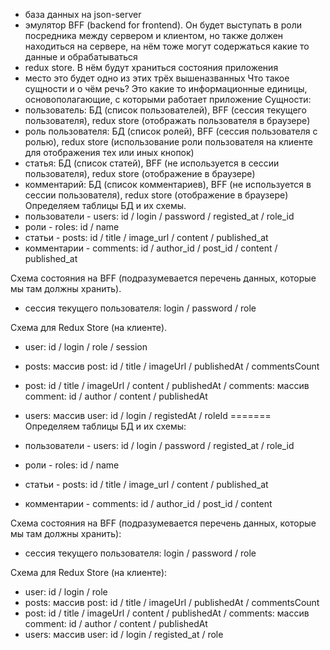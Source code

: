 -   база данных на json-server
-   эмулятор BFF (backend for frontend). Он будет выступать в роли посредника между сервером и клиентом, но также должен находиться на сервере, на нём тоже могут содержаться какие то данные и обрабатываться
-   redux store. В нём будут храниться состояния приложения
-   место это будет одно из этих трёх вышеназванных
    Что такое сущности и о чём речь? Это какие то информационные единицы, основополагающие, с которыми работает приложение
    Сущности:
-   пользователь: БД (список пользователей), BFF (сессия текущего пользователя), redux store (отображать пользователя в браузере)
-   роль пользователя: БД (список ролей), BFF (сессия пользователя с ролью), redux store (использование роли пользователя на клиенте для отображения тех или иных кнопок)
-   статья: БД (список статей), BFF (не используется в сессии пользователя), redux store (отображение в браузере)
-   комментарий: БД (список комментариев), BFF (не используется в сессии пользователя), redux store (отображение в браузере)
Определяем таблицы БД и их схемы.
-   пользователи - users: id / login / password / registed_at / role_id
-   роли - roles: id / name
-   статьи - posts: id / title / image_url / content / published_at
-   комментарии - comments: id / author_id / post_id / content /  published_at

Схема состояния на BFF (подразумевается перечень данных, которые мы там должны хранить).
-   сессия текущего пользователя: login / password / role

Cхема для Redux Store (на клиенте).
-   user: id / login / role / session
-   posts: массив post: id / title / imageUrl / publishedAt / commentsCount
-   post: id / title / imageUrl / content / publishedAt / comments: массив comment: id / author / content / publishedAt
-   users: массив user: id / login / registedAt / roleId
=======
Определяем таблицы БД и их схемы:

-   пользователи - users: id / login / password / registed_at / role_id
-   роли - roles: id / name
-   статьи - posts: id / title / image_url / content / published_at
-   комментарии - comments: id / author_id / post_id / content

Схема состояния на BFF (подразумевается перечень данных, которые мы там должны хранить):

-   сессия текущего пользователя: login / password / role

Cхема для Redux Store (на клиенте):

-   user: id / login / role
-   posts: массив post: id / title / imageUrl / publishedAt / commentsCount
-   post: id / title / imageUrl / content / publishedAt / comments: массив comment: id / author / content / publishedAt
-   users: массив user: id / login / registed_at / role